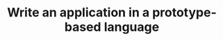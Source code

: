 ---
layout: post
title: Write an application in a prototype-based language
status: todo
time: Not started
---